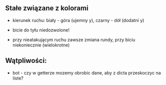 ## Stałe związane z kolorami
- kierunek ruchu: biały - góra (ujemny y), czarny - dół (dodatni y)
- bicie do tyłu niedozwolone!

- przy nieatakującym ruchu zawsze zmiana rundy, przy biciu niekoniecznie (wielokrotne)
## Wątpliwości:
- bot - czy w getterze mozemy obrobic dane, aby z dicta przeskoczyc na liste?


